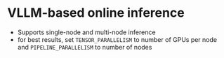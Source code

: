 # VLLM-based online inference

- Supports single-node and multi-node inference
- for best results, set `TENSOR_PARALLELISM` to number of GPUs per node and `PIPELINE_PARALLELISM` to number of nodes

